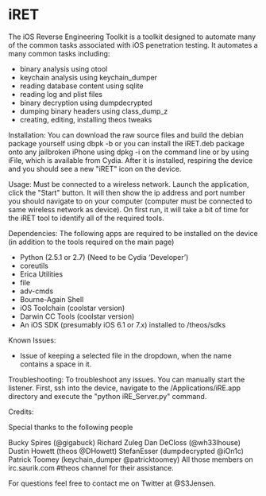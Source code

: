 iRET
====
The iOS Reverse Engineering Toolkit is a toolkit designed to automate many of the common tasks associated with iOS penetration testing. It automates a many common tasks including:

 - binary analysis using otool
 - keychain analysis using keychain_dumper
 - reading database content using sqlite
 - reading log and plist files
 - binary decryption using dumpdecrypted
 - dumping binary headers using class_dump_z
 - creating, editing, installing theos tweaks

Installation:
  You can download the raw source files and build the debian package yourself using dbpk -b <fileName> or you can install the iRET.deb package onto any jailbroken iPhone using dpkg -i on the command line or by using iFile, which is available from Cydia. After it is installed, respiring the device and you should see a new "iRET" icon on the device.

Usage:
  Must be connected to a wireless network. Launch the application, click the "Start" button. It will then show the ip address and port number you should navigate to on your computer (computer must be connected to same wireless network as device). On first run, it will take a bit of time for the iRET tool to identify all of the required tools.


Dependencies:
  The following apps are required to be installed on the device (in addition to the tools required on the main page)
 - Python (2.5.1 or 2.7) (Need to be Cydia ‘Developer’)
 - coreutils
 - Erica Utilities
 - file
 - adv-cmds
 - Bourne-Again Shell
 - iOS Toolchain (coolstar version)
 - Darwin CC Tools (coolstar version)
 - An iOS SDK (presumably iOS 6.1 or 7.x) installed to /theos/sdks


Known Issues:
 - Issue of keeping a selected file in the dropdown, when the name contains a space in it.


Troubleshooting:
  To troubleshoot any issues. You can manually start the listener. First, ssh into the device, navigate to the /Applications/iRE.app directory and execute the "python iRE_Server.py" command.


Credits:

Special thanks to the following people

Bucky Spires (@gigabuck)
Richard Zuleg
Dan DeCloss (@wh33lhouse)
Dustin Howett (theos @DHowett)
StefanEsser (dumpdecrypted @iOn1c)
Patrick Toomey (keychain_dumper @patricktoomey)
All those members on irc.saurik.com #theos channel for their assistance.

For questions feel free to contact me on Twitter at @S3Jensen.
